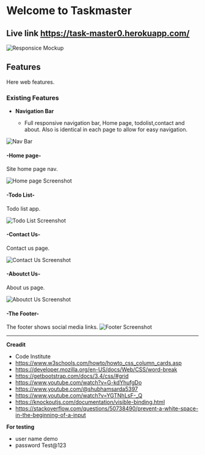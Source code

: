 # Welcome to Taskmaster
## Live link https://task-master0.herokuapp.com/
![Responsice Mockup](https://res-console.cloudinary.com/ddjtquzpc/thumbnails/v1/image/upload/v1678153838/cDRyZWFkbWUvaG9tZV9vcmJucnI=/preview)

## Features 

Here web features.

### Existing Features

- __Navigation Bar__

  - Full responsive navigation bar, Home page, todolist,contact and about. Also is identical in each page to allow for easy navigation.

![Nav Bar](https://res.cloudinary.com/ddjtquzpc/image/upload/v1678153815/p4readme/nav_jcz7as.png)


#### -Home page-
Site home page nav.

![Home page Screenshot](https://res.cloudinary.com/ddjtquzpc/image/upload/v1678153838/p4readme/home_orbnrr.png)

#### -Todo List-
Todo list app.

![Todo List Screenshot](https://res.cloudinary.com/ddjtquzpc/image/upload/v1678153828/p4readme/tasks_urhl8c.png)

#### -Contact Us-
Contact us page.

![Contact Us Screenshot](https://res.cloudinary.com/ddjtquzpc/image/upload/v1678153816/p4readme/conact_yeqt9w.png)

#### -Aboutct Us-
About us page.

![Aboutct Us Screenshot](https://res.cloudinary.com/ddjtquzpc/image/upload/v1678153815/p4readme/about_qadet2.png)

#### -The Footer-
The footer shows social media links.
![Footer Screenshot](https://res.cloudinary.com/ddjtquzpc/image/upload/v1678153813/p4readme/footer_iubb7l.png)

-----------------------------------

__Creadit__

 - Code Institute
 - https://www.w3schools.com/howto/howto_css_column_cards.asp
 - https://developer.mozilla.org/en-US/docs/Web/CSS/word-break
 - https://getbootstrap.com/docs/3.4/css/#grid
 - https://www.youtube.com/watch?v=G-kdYhufgDo
 - https://www.youtube.com/@shubhamsarda5397
 - https://www.youtube.com/watch?v=YGTNhLsF-_Q
 - https://knockoutjs.com/documentation/visible-binding.html
 - https://stackoverflow.com/questions/50738490/prevent-a-white-space-in-the-beginning-of-a-input

__For testing__
 - user name demo
 - password Test@123